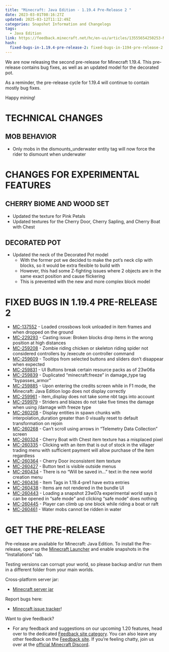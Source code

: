 ```yaml
---
title: "Minecraft: Java Edition - 1.19.4 Pre-Release 2 "
date: 2023-03-01T08:16:27Z
updated: 2025-03-12T11:12:49Z
categories: Snapshot Information and Changelogs
tags:
  - Java Edition
link: https://feedback.minecraft.net/hc/en-us/articles/13555654250253-Minecraft-Java-Edition-1-19-4-Pre-Release-2
hash:
  fixed-bugs-in-1.19.4-pre-release-2: fixed-bugs-in-1194-pre-release-2
---
```


We are now releasing the second pre-release for Minecraft 1.19.4. This pre-release contains bug fixes, as well as an updated model for the decorated pot.

As a reminder, the pre-release cycle for 1.19.4 will continue to contain mostly bug fixes.

Happy mining!

# TECHNICAL CHANGES

## MOB BEHAVIOR

- Only mobs in the dismounts_underwater entity tag will now force the rider to dismount when underwater

# CHANGES FOR EXPERIMENTAL FEATURES

## CHERRY BIOME AND WOOD SET

- Updated the texture for Pink Petals
- Updated textures for the Cherry Door, Cherry Sapling, and Cherry Boat with Chest

## DECORATED POT

- Updated the neck of the Decorated Pot model
  - With the former pot we decided to make the pot’s neck clip with blocks, so it would be extra flexible to build with
  - However, this had some Z-fighting issues where 2 objects are in the same exact position and cause flickering
  - This is prevented with the new and more complex block model

# FIXED BUGS IN 1.19.4 PRE-RELEASE 2

- [MC-137552](https://bugs.mojang.com/browse/MC-137552) - Loaded crossbows look unloaded in item frames and when dropped on the ground
- [MC-229293](https://bugs.mojang.com/browse/MC-229293) - Casting issue: Broken blocks drop items in the wrong position at high distances
- [MC-259208](https://bugs.mojang.com/browse/MC-259208) - Zombie riding chicken or skeleton riding spider not considered controllers by /execute on controller command
- [MC-259609](https://bugs.mojang.com/browse/MC-259609) - Tooltips from selected buttons and sliders don’t disappear when expected
- [MC-259831](https://bugs.mojang.com/browse/MC-259831) - UI Buttons break certain resource packs as of 23w06a
- [MC-259839](https://bugs.mojang.com/browse/MC-259839) - Duplicated “minecraft:freeze” in damage_type tag “bypasses_armor”
- [MC-259885](https://bugs.mojang.com/browse/MC-259885) - Upon entering the credits screen while in F1 mode, the Minecraft: Java Edition logo does not display correctly
- [MC-259961](https://bugs.mojang.com/browse/MC-259961) - item_display does not take some nbt tags into account
- [MC-259979](https://bugs.mojang.com/browse/MC-259979) - Striders and blazes do not take five times the damage when using /damage with freeze type
- [MC-260208](https://bugs.mojang.com/browse/MC-260208) - Display entities in spawn chunks with interpolation_duration greater than 0 visually reset to default transformation on rejoin
- [MC-260268](https://bugs.mojang.com/browse/MC-260268) - Can’t scroll using arrows in “Telemetry Data Collection” screen
- [MC-260324](https://bugs.mojang.com/browse/MC-260324) - Cherry Boat with Chest item texture has a misplaced pixel
- [MC-260335](https://bugs.mojang.com/browse/MC-260335) - Clicking with an item that is out of stock in the villager trading menu with sufficient payment will allow purchase of the item regardless
- [MC-260364](https://bugs.mojang.com/browse/MC-260364) - Cherry Door inconsistent item texture
- [MC-260427](https://bugs.mojang.com/browse/MC-260427) - Button text is visible outside menus
- [MC-260434](https://bugs.mojang.com/browse/MC-260434) - There is no “Will be saved in…” text in the new world creation menu
- [MC-260436](https://bugs.mojang.com/browse/MC-260436) - Item Tags in 1.19.4-pre1 have extra entries
- [MC-260438](https://bugs.mojang.com/browse/MC-260438) - Items are not rendered in the bundle UI
- [MC-260443](https://bugs.mojang.com/browse/MC-260443) - Loading a snapshot 23w07a experimental world says it can be opened in “safe mode” and clicking “safe mode” does nothing
- [MC-260445](https://bugs.mojang.com/browse/MC-260445) - Player can climb up one block while riding a boat or raft
- [MC-260461](https://bugs.mojang.com/browse/MC-260461) - Water mobs cannot be ridden in water

# GET THE PRE-RELEASE

Pre-release are available for Minecraft: Java Edition. To install the Pre-release, open up the [Minecraft Launcher](https://www.minecraft.net/download.html) and enable snapshots in the “Installations” tab.

Testing versions can corrupt your world, so please backup and/or run them in a different folder from your main worlds.

Cross-platform server jar:

- [Minecraft server jar](https://piston-data.mojang.com/v1/objects/d0b48d637834e879c16de26ffc11226d2d8e6772/server.jar)

Report bugs here:

- [Minecraft issue tracker](https://bugs.mojang.com/projects/MC/summary)!

Want to give feedback?

- For any feedback and suggestions on our upcoming 1.20 features, head over to the dedicated [Feedback site category](https://aka.ms/MC120Feedback). You can also leave any other feedback on the [Feedback site](https://aka.ms/JavaSnapshotFeedback). If you’re feeling chatty, join us over at the [official Minecraft Discord](https://discordapp.com/invite/minecraft).
